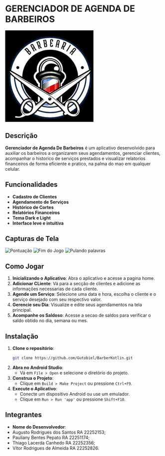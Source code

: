 # GERENCIADOR DE AGENDA DE BARBEIROS

<img src="assets/logo_barber.jpg" alt="App Logo"/>

## Descrição

**Gerenciador de Agenda De Barbeiros** é um aplicativo desenvolvido para auxiliar os barbeiros a 
organizarem seus agendamentos, gerenciar clientes, acompanhar o historico de serviços prestados e 
visualizar relatorios financeiros de forma eficiente e pratico, na palma do mao em qualquer celular.

## Funcionalidades

- **Cadastro de Clientes**
- **Agendamento de Serviços**
- **Histórico de Cortes**
- **Relatórios Financeiros**
- **Tema Dark e Light**
- **Interface leve e intuitiva**

## Capturas de Tela

<img src="assets/Captura1.gif" alt="Pontuação" height="500"/>
<img src="assets/Captura2.gif" alt="Fim do Jogo" height="500"/>
<img src="assets/captura3.gif" alt="Pulando palavras" height="500"/>

## Como Jogar

1. **Inicializando o Aplicativo**: Abra o aplicativo e acesse a pagina home.
2. **Adicionar CLiente**: Vá para a secção de clientes e adicione as informações necessarias de cada
   cliente.
3. **Agende um Serviço**: Selecione uma data e hora, escolha o cliente e o serviço desejado com seu
   respectivo valor. 
4. **Gerencie seu Dia**: Visualize e edite seus agendamentos na tela principal.
5. **Acompanhe os Saldoso**: Acesse a secao de saldos para verificar o saldo obtido no dia, semana ou mes.

## Instalação

1. **Clone o repositório**:
    ```sh
    git clone https://github.com/Gutobiel/BarberKotlin.git
    ```
2. **Abra no Android Studio**:
   - Vá em `File > Open` e selecione o diretório do projeto.
3. **Construa o Projeto**:
   - Clique em `Build > Make Project` ou pressione `Ctrl+F9`.
4. **Execute o Aplicativo**:
   - Conecte um dispositivo Android ou use um emulador.
   - Clique em `Run > Run 'app'` ou pressione `Shift+F10`.

## Integrantes

- **Nome do Desenvolvedor**:
- Augusto Rodrigues dos Santos RA 22252153;
- Pauliany Bentes Pepato RA 22251174;
- Thiago Lacerda Canhedo RA 22252356;
- Vítor Rodrigues de Almeida RA 22252826.
